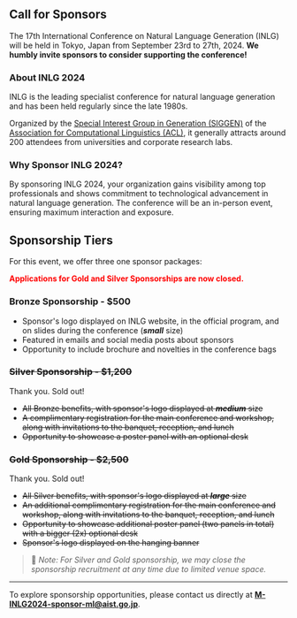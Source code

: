 ## Call for Sponsors

The 17th International Conference on Natural Language Generation (INLG) will be held in Tokyo, Japan from September 23rd to 27th, 2024.
**We humbly invite sponsors to consider supporting the conference!**

### About INLG 2024

INLG is the leading specialist conference for natural language generation and has been held regularly since the late 1980s.

Organized by the [Special Interest Group in Generation (SIGGEN)](https://aclweb.org/aclwiki/SIGGEN) of the [Association for Computational Linguistics (ACL)](https://www.aclweb.org/portal/), it generally attracts around 200 attendees from universities and corporate research labs.

### Why Sponsor INLG 2024?

By sponsoring INLG 2024, your organization gains visibility among top professionals and shows commitment to technological advancement in natural language generation.
The conference will be an in-person event, ensuring maximum interaction and exposure.

## Sponsorship Tiers

For this event, we offer three one sponsor packages:

**<span style="color: red;"><b>Applications for Gold and Silver Sponsorships are now closed.</b></span>**

### Bronze Sponsorship - $500

- Sponsor's logo displayed on INLG website, in the official program, and on slides during the conference (**_small_** size)
- Featured in emails and social media posts about sponsors
- Opportunity to include brochure and novelties in the conference bags

### <s>Silver Sponsorship - $1,200</s>

 Thank you. Sold out!

- <s>All Bronze benefits, with sponsor's logo displayed at **_medium_** size</s>
- <s>A complimentary registration for the main conference and workshop, along with invitations to the banquet, reception, and lunch</s>
- <s>Opportunity to showcase a poster panel with an optional desk</s>

### <s>Gold Sponsorship - $2,500</s> 

Thank you. Sold out!

- <s>All Silver benefits, with sponsor's logo displayed at **_large_** size</s>
- <s>An additional complimentary registration for the main conference and workshop, along with invitations to the banquet, reception, and lunch</s>
- <s>Opportunity to showcase additional poster panel (two panels in total) with a bigger (2x) optional desk</s>
- <s>Sponsor's logo displayed on the hanging banner</s>

> 📝 _Note: For Silver and Gold sponsorship, we may close the sponsorship recruitment at any time due to limited venue space._

---

To explore sponsorship opportunities, please contact us directly at **<a href="mailto:M-INLG2024-sponsor-ml@aist.go.jp">M-INLG2024-sponsor-ml@aist.go.jp</a>**.
